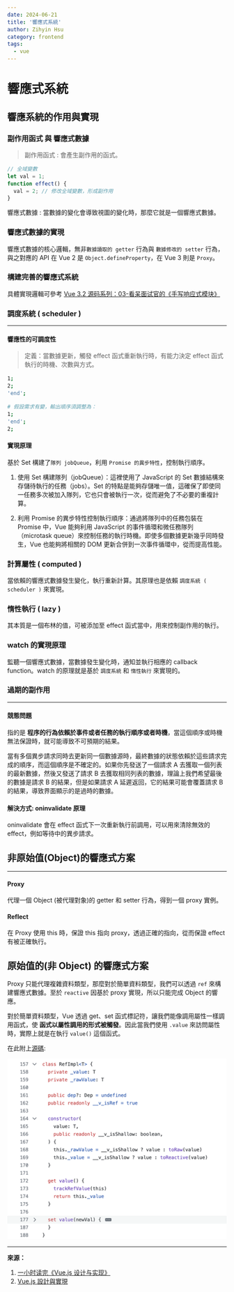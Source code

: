 ```yaml
---
date: 2024-06-21
title: '響應式系統'
author: Zihyin Hsu
category: frontend
tags:
  - vue
---
```


# 響應式系統

## 響應系統的作用與實現

### 副作用函式 與 響應式數據

> 副作用函式 : 會產生副作用的函式。

```js
// 全域變數
let val = 1;
function effect() {
  val = 2; // 修改全域變數，形成副作用
}
```

響應式數據 : 當數據的變化會導致視圖的變化時，那麼它就是一個響應式數據。

### 響應式數據的實現

響應式數據的核心邏輯，無非`數據讀取的 getter` 行為與 `數據修改的 setter` 行為，與之對應的 API 在 Vue 2 是 `Object.defineProperty`，在 Vue 3 則是 `Proxy`。

### 構建完善的響應式系統

具體實現邏輯可參考 [Vue 3.2 源码系列：03-看呆面试官的《手写响应式模块》](https://juejin.cn/post/7189161043552108599)

### 調度系統 ( scheduler )

---

#### 響應性的可調度性

> 定義：當數據更新，觸發 effect 函式重新執行時，有能力決定 effect 函式執行的時機、次數與方式。

```bash
1;
2;
'end';
```

```bash
# 假設需求有變，輸出順序須調整為：
1;
'end';
2;
```

#### 實現原理

基於 Set 構建了`隊列 jobQueue`，利用 `Promise 的異步特性`，控制執行順序。

1. 使用 Set 構建隊列（jobQueue）：這裡使用了 JavaScript 的 Set 數據結構來存儲待執行的任務（jobs）。Set 的特點是能夠存儲唯一值，這確保了即使同一任務多次被加入隊列，它也只會被執行一次，從而避免了不必要的重複計算。

2. 利用 Promise 的異步特性控制執行順序：通過將隊列中的任務包裝在 Promise 中，Vue 能夠利用 JavaScript 的事件循環和微任務隊列（microtask queue）來控制任務的執行時機。即使多個數據更新幾乎同時發生，Vue 也能夠將相關的 DOM 更新合併到一次事件循環中，從而提高性能。

### 計算屬性 ( computed )

當依賴的響應式數據發生變化，執行重新計算。其原理也是依賴 `調度系統 ( scheduler )` 來實現。

### 惰性執行 ( lazy )

其本質是一個布林的值，可被添加至 effect 函式當中，用來控制副作用的執行。

### watch 的實現原理

監聽一個響應式數據，當數據發生變化時，通知並執行相應的 callback function。watch 的原理就是基於 `調度系統` 和 `惰性執行` 來實現的。

### 過期的副作用

---

#### 競態問題

指的是 **程序的行為依賴於事件或者任務的執行順序或者時機**，當這個順序或時機無法保證時，就可能導致不可預期的結果。

當有多個異步請求同時去更新同一個數據源時，最終數據的狀態依賴於這些請求完成的順序，而這個順序是不確定的。如果你先發送了一個請求 A 去獲取一個列表的最新數據，然後又發送了請求 B 去獲取相同列表的數據，理論上我們希望最後的數據是請求 B 的結果，但是如果請求 A 延遲返回，它的結果可能會覆蓋請求 B 的結果，導致界面顯示的是過時的數據。

#### 解決方式: oninvalidate 原理

oninvalidate 會在 effect 函式下一次重新執行前調用，可以用來清除無效的 effect，例如等待中的異步請求。

## 非原始值(Object)的響應式方案

---

#### Proxy

代理一個 Object (被代理對象)的 getter 和 setter 行為，得到一個 proxy 實例。

#### Reflect

在 Proxy 使用 this 時，保證 this 指向 proxy，透過正確的指向，從而保證 effect 有被正確執行。

## 原始值的(非 Object) 的響應式方案

Proxy 只能代理複雜資料類型，那麼對於簡單資料類型，我們可以透過 `ref` 來構建響應式數據。至於 `reactive` 因基於 proxy 實現，所以只能完成 Object 的響應。

對於簡單資料類型，Vue 透過 get、set 函式標記符，讓我們能像調用屬性一樣調用函式，使 **函式以屬性調用的形式被觸發**。因此當我們使用 `.value` 來訪問屬性時，實際上就是在執行 `value()` 這個函式。

在此附上[源碼](https://github.com/vuejs/core/blob/main/packages/reactivity/src/ref.ts):

![ref](img/ref.png)

---

**來源：**

1. [一小时读完《Vue.js 设计与实现》](https://www.bilibili.com/video/BV1K24y1q7eJ/?spm_id_from=333.999.0.0&vd_source=bf9e31cbb04dcc9c09d7c5869df8ca09)
2. [Vue.js 設計與實現](https://www.tenlong.com.tw/products/9787115583864)
